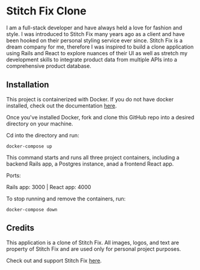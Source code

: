 # Stitch Fix Clone
I am a full-stack developer and have always held a love for fashion and style. I was introduced to Stitch Fix many years ago as a client and have been hooked on their personal styling service ever since. Stitch Fix is a dream company for me, therefore I was inspired to build a clone application using Rails and React to explore nuances of their UI as well as stretch my development skills to integrate product data from multiple APIs into a comprehensive product database.

## Installation
This project is containerized with Docker. If you do not have docker installed, check out the documentation [here](https://www.docker.com/get-started/).

Once you've installed Docker, fork and clone this GitHub repo into a desired directory on your machine.

Cd into the directory and run:

```
docker-compose up
```

This command starts and runs all three project containers, including a backend Rails app, a Postgres instance, anad a frontend React app.

Ports:

Rails app: 3000 | React app: 4000

To stop running and remove the containers, run:

```
docker-compose down
```

## Credits
This application is a clone of Stitch Fix. All images, logos, and text are property of Stitch Fix and are used only for personal project purposes. 

Check out and support Stitch Fix [here](https://www.stitchfix.com/).